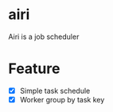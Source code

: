 # airi
Airi is a job scheduler

# Feature

* [x] Simple task schedule
* [x] Worker group by task key
